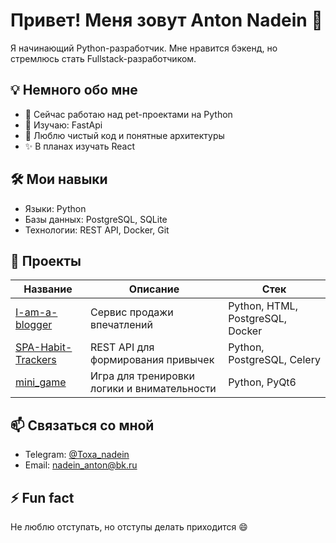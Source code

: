 
# Привет! Меня зовут Anton Nadein 👋

Я начинающий Python-разработчик. Мне нравится бэкенд, но стремлюсь стать Fullstack-разработчиком.

## 💡 Немного обо мне
- 🔭 Сейчас работаю над pet-проектами на Python
- 🌱 Изучаю: FastApi
- 💬 Люблю чистый код и понятные архитектуры
- ✨ В планах изучать React

## 🛠 Мои навыки
- Языки: Python
- Базы данных: PostgreSQL, SQLite
- Технологии: REST API, Docker, Git

## 📂 Проекты

| Название | Описание | Стек |
|----------|----------|------|
| [I-am-a-blogger](https://github.com/AntonNadein/I-am-a-blogger) | Сервис продажи впечатлений | Python, HTML, PostgreSQL, Docker |
| [SPA-Habit-Trackers](https://github.com/AntonNadein/SPA-Habit-Trackers) | REST API для формирования привычек | Python, PostgreSQL, Celery |
| [mini_game](https://github.com/AntonNadein/mini_game/tree/main) | Игра для тренировки логики и внимательности | Python, PyQt6 |

## 📫 Связаться со мной
- Telegram: [@Toxa_nadein](https://t.me/Toxa_nadein)
- Email: nadein_anton@bk.ru

## ⚡️ Fun fact
Не люблю отступать, но отступы делать приходится 😄
